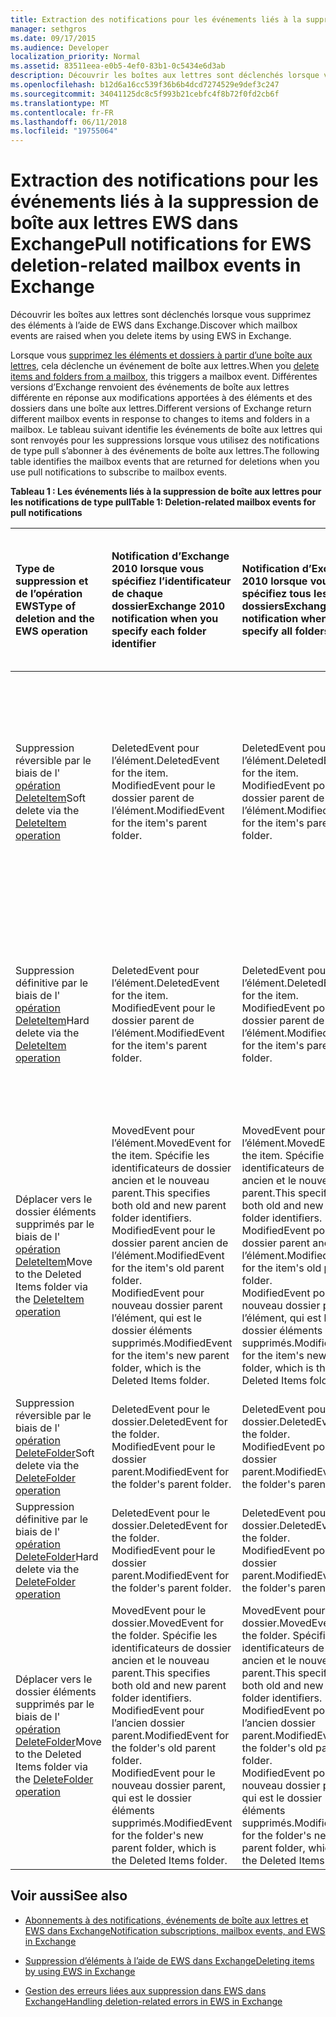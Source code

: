 ```yaml
---
title: Extraction des notifications pour les événements liés à la suppression de boîte aux lettres EWS dans Exchange
manager: sethgros
ms.date: 09/17/2015
ms.audience: Developer
localization_priority: Normal
ms.assetid: 83511eea-e0b5-4ef0-83b1-0c5434e6d3ab
description: Découvrir les boîtes aux lettres sont déclenchés lorsque vous supprimez des éléments à l’aide de EWS dans Exchange.
ms.openlocfilehash: b12d6a16cc539f36b6b4dcd7274529e9def3c247
ms.sourcegitcommit: 34041125dc8c5f993b21cebfc4f8b72f0fd2cb6f
ms.translationtype: MT
ms.contentlocale: fr-FR
ms.lasthandoff: 06/11/2018
ms.locfileid: "19755064"
---
```

# <a name="pull-notifications-for-ews-deletion-related-mailbox-events-in-exchange"></a><span data-ttu-id="54061-103">Extraction des notifications pour les événements liés à la suppression de boîte aux lettres EWS dans Exchange</span><span class="sxs-lookup"><span data-stu-id="54061-103">Pull notifications for EWS deletion-related mailbox events in Exchange</span></span>

<span data-ttu-id="54061-104">Découvrir les boîtes aux lettres sont déclenchés lorsque vous supprimez des éléments à l’aide de EWS dans Exchange.</span><span class="sxs-lookup"><span data-stu-id="54061-104">Discover which mailbox events are raised when you delete items by using EWS in Exchange.</span></span>
  
<span data-ttu-id="54061-105">Lorsque vous [supprimez les éléments et dossiers à partir d’une boîte aux lettres](deleting-items-by-using-ews-in-exchange.md), cela déclenche un événement de boîte aux lettres.</span><span class="sxs-lookup"><span data-stu-id="54061-105">When you [delete items and folders from a mailbox](deleting-items-by-using-ews-in-exchange.md), this triggers a mailbox event.</span></span> <span data-ttu-id="54061-106">Différentes versions d’Exchange renvoient des événements de boîte aux lettres différente en réponse aux modifications apportées à des éléments et des dossiers dans une boîte aux lettres.</span><span class="sxs-lookup"><span data-stu-id="54061-106">Different versions of Exchange return different mailbox events in response to changes to items and folders in a mailbox.</span></span> <span data-ttu-id="54061-107">Le tableau suivant identifie les événements de boîte aux lettres qui sont renvoyés pour les suppressions lorsque vous utilisez des notifications de type pull s’abonner à des événements de boîte aux lettres.</span><span class="sxs-lookup"><span data-stu-id="54061-107">The following table identifies the mailbox events that are returned for deletions when you use pull notifications to subscribe to mailbox events.</span></span> 
  
<span data-ttu-id="54061-108">**Tableau 1 : Les événements liés à la suppression de boîte aux lettres pour les notifications de type pull**</span><span class="sxs-lookup"><span data-stu-id="54061-108">**Table 1: Deletion-related mailbox events for pull notifications**</span></span>

|<span data-ttu-id="54061-109">**Type de suppression et de l’opération EWS**</span><span class="sxs-lookup"><span data-stu-id="54061-109">**Type of deletion and the EWS operation**</span></span>|<span data-ttu-id="54061-110">**Notification d’Exchange 2010 lorsque vous spécifiez l’identificateur de chaque dossier**</span><span class="sxs-lookup"><span data-stu-id="54061-110">**Exchange 2010 notification when you specify each folder identifier**</span></span>|<span data-ttu-id="54061-111">**Notification d’Exchange 2010 lorsque vous spécifiez tous les dossiers**</span><span class="sxs-lookup"><span data-stu-id="54061-111">**Exchange 2010 notification when you specify all folders**</span></span>|<span data-ttu-id="54061-112">**Exchange Online et Exchange 2013 notification lorsque vous spécifiez l’identificateur de chaque dossier**</span><span class="sxs-lookup"><span data-stu-id="54061-112">**Exchange Online and Exchange 2013 notification when you specify each folder identifier**</span></span>|<span data-ttu-id="54061-113">**Exchange Online et Exchange 2013 lorsque vous spécifiez tous les dossiers**</span><span class="sxs-lookup"><span data-stu-id="54061-113">**Exchange Online and Exchange 2013 when you specify all folders**</span></span>|
|:-----|:-----|:-----|:-----|:-----|
|<span data-ttu-id="54061-114">Suppression réversible par le biais de l' [opération DeleteItem](http://msdn.microsoft.com/library/3e26c416-fa12-476e-bfd2-5c1f4bb7b348%28Office.15%29.aspx)</span><span class="sxs-lookup"><span data-stu-id="54061-114">Soft delete via the [DeleteItem operation](http://msdn.microsoft.com/library/3e26c416-fa12-476e-bfd2-5c1f4bb7b348%28Office.15%29.aspx)</span></span> <br/> |<span data-ttu-id="54061-115">DeletedEvent pour l’élément.</span><span class="sxs-lookup"><span data-stu-id="54061-115">DeletedEvent for the item.</span></span>  <br/> <span data-ttu-id="54061-116">ModifiedEvent pour le dossier parent de l’élément.</span><span class="sxs-lookup"><span data-stu-id="54061-116">ModifiedEvent for the item's parent folder.</span></span>  <br/> |<span data-ttu-id="54061-117">DeletedEvent pour l’élément.</span><span class="sxs-lookup"><span data-stu-id="54061-117">DeletedEvent for the item.</span></span>  <br/> <span data-ttu-id="54061-118">ModifiedEvent pour le dossier parent de l’élément.</span><span class="sxs-lookup"><span data-stu-id="54061-118">ModifiedEvent for the item's parent folder.</span></span>  <br/> |<span data-ttu-id="54061-119">MovedEvent pour l’élément.</span><span class="sxs-lookup"><span data-stu-id="54061-119">MovedEvent for the item.</span></span> <span data-ttu-id="54061-120">Spécifie les deux les identificateurs de dossier ancien et le nouveau parent.</span><span class="sxs-lookup"><span data-stu-id="54061-120">This specifies both the old and new parent folder identifiers.</span></span> <span data-ttu-id="54061-121">L’élément est déplacé vers le dossier suppressions dans la benne.</span><span class="sxs-lookup"><span data-stu-id="54061-121">The item is moved to the Deletions folder in the dumpster.</span></span>  <br/> <span data-ttu-id="54061-122">ModifiedEvent pour le dossier parent de l’élément.</span><span class="sxs-lookup"><span data-stu-id="54061-122">ModifiedEvent for the item's parent folder.</span></span>  <br/> |<span data-ttu-id="54061-123">DeletedEvent pour l’élément.</span><span class="sxs-lookup"><span data-stu-id="54061-123">DeletedEvent for the item.</span></span>  <br/> <span data-ttu-id="54061-124">DeletedEvent pour l’élément à partir du dossier de recherche par défaut AllItems.</span><span class="sxs-lookup"><span data-stu-id="54061-124">DeletedEvent for the item from the AllItems default search folder.</span></span>  <br/> <span data-ttu-id="54061-125">ModifiedEvent pour le dossier parent de l’élément.</span><span class="sxs-lookup"><span data-stu-id="54061-125">ModifiedEvent for the item's parent folder.</span></span>  <br/> |
|<span data-ttu-id="54061-126">Suppression définitive par le biais de l' [opération DeleteItem](http://msdn.microsoft.com/library/3e26c416-fa12-476e-bfd2-5c1f4bb7b348%28Office.15%29.aspx)</span><span class="sxs-lookup"><span data-stu-id="54061-126">Hard delete via the [DeleteItem operation](http://msdn.microsoft.com/library/3e26c416-fa12-476e-bfd2-5c1f4bb7b348%28Office.15%29.aspx)</span></span> <br/> |<span data-ttu-id="54061-127">DeletedEvent pour l’élément.</span><span class="sxs-lookup"><span data-stu-id="54061-127">DeletedEvent for the item.</span></span>  <br/> <span data-ttu-id="54061-128">ModifiedEvent pour le dossier parent de l’élément.</span><span class="sxs-lookup"><span data-stu-id="54061-128">ModifiedEvent for the item's parent folder.</span></span>  <br/> |<span data-ttu-id="54061-129">DeletedEvent pour l’élément.</span><span class="sxs-lookup"><span data-stu-id="54061-129">DeletedEvent for the item.</span></span>  <br/> <span data-ttu-id="54061-130">ModifiedEvent pour le dossier parent de l’élément.</span><span class="sxs-lookup"><span data-stu-id="54061-130">ModifiedEvent for the item's parent folder.</span></span>  <br/> |<span data-ttu-id="54061-131">DeletedEvent pour l’élément.</span><span class="sxs-lookup"><span data-stu-id="54061-131">DeletedEvent for the item.</span></span>  <br/> <span data-ttu-id="54061-132">ModifiedEvent pour le dossier parent de l’élément.</span><span class="sxs-lookup"><span data-stu-id="54061-132">ModifiedEvent for the item's parent folder.</span></span>  <br/> |<span data-ttu-id="54061-133">DeletedEvent pour l’élément.</span><span class="sxs-lookup"><span data-stu-id="54061-133">DeletedEvent for the item.</span></span>  <br/> <span data-ttu-id="54061-134">DeletedEvent pour l’élément à partir du dossier de recherche par défaut AllItems.</span><span class="sxs-lookup"><span data-stu-id="54061-134">DeletedEvent for the item from the AllItems default search folder.</span></span>  <br/> <span data-ttu-id="54061-135">ModifiedEvent pour le dossier parent de l’élément.</span><span class="sxs-lookup"><span data-stu-id="54061-135">ModifiedEvent for the item's parent folder.</span></span>  <br/> |
|<span data-ttu-id="54061-136">Déplacer vers le dossier éléments supprimés par le biais de l' [opération DeleteItem](http://msdn.microsoft.com/library/3e26c416-fa12-476e-bfd2-5c1f4bb7b348%28Office.15%29.aspx)</span><span class="sxs-lookup"><span data-stu-id="54061-136">Move to the Deleted Items folder via the [DeleteItem operation](http://msdn.microsoft.com/library/3e26c416-fa12-476e-bfd2-5c1f4bb7b348%28Office.15%29.aspx)</span></span> <br/> |<span data-ttu-id="54061-137">MovedEvent pour l’élément.</span><span class="sxs-lookup"><span data-stu-id="54061-137">MovedEvent for the item.</span></span> <span data-ttu-id="54061-138">Spécifie les identificateurs de dossier ancien et le nouveau parent.</span><span class="sxs-lookup"><span data-stu-id="54061-138">This specifies both old and new parent folder identifiers.</span></span>  <br/> <span data-ttu-id="54061-139">ModifiedEvent pour le dossier parent ancien de l’élément.</span><span class="sxs-lookup"><span data-stu-id="54061-139">ModifiedEvent for the item's old parent folder.</span></span>  <br/> <span data-ttu-id="54061-140">ModifiedEvent pour nouveau dossier parent l’élément, qui est le dossier éléments supprimés.</span><span class="sxs-lookup"><span data-stu-id="54061-140">ModifiedEvent for the item's new parent folder, which is the Deleted Items folder.</span></span>  <br/> |<span data-ttu-id="54061-141">MovedEvent pour l’élément.</span><span class="sxs-lookup"><span data-stu-id="54061-141">MovedEvent for the item.</span></span> <span data-ttu-id="54061-142">Spécifie les identificateurs de dossier ancien et le nouveau parent.</span><span class="sxs-lookup"><span data-stu-id="54061-142">This specifies both old and new parent folder identifiers.</span></span>  <br/> <span data-ttu-id="54061-143">ModifiedEvent pour le dossier parent ancien de l’élément.</span><span class="sxs-lookup"><span data-stu-id="54061-143">ModifiedEvent for the item's old parent folder.</span></span>  <br/> <span data-ttu-id="54061-144">ModifiedEvent pour nouveau dossier parent l’élément, qui est le dossier éléments supprimés.</span><span class="sxs-lookup"><span data-stu-id="54061-144">ModifiedEvent for the item's new parent folder, which is the Deleted Items folder.</span></span>  <br/> |<span data-ttu-id="54061-145">MovedEvent pour l’élément.</span><span class="sxs-lookup"><span data-stu-id="54061-145">MovedEvent for the item.</span></span> <span data-ttu-id="54061-146">Spécifie les identificateurs de dossier ancien et le nouveau parent.</span><span class="sxs-lookup"><span data-stu-id="54061-146">This specifies both old and new parent folder identifiers.</span></span>  <br/> <span data-ttu-id="54061-147">ModifiedEvent pour le dossier parent ancien de l’élément.</span><span class="sxs-lookup"><span data-stu-id="54061-147">ModifiedEvent for the item's old parent folder.</span></span>  <br/> <span data-ttu-id="54061-148">ModifiedEvent pour nouveau dossier parent l’élément, qui est le dossier éléments supprimés.</span><span class="sxs-lookup"><span data-stu-id="54061-148">ModifiedEvent for the item's new parent folder, which is the Deleted Items folder.</span></span>  <br/> |<span data-ttu-id="54061-149">DeletedEvent à partir du dossier de recherche par défaut AllItems.</span><span class="sxs-lookup"><span data-stu-id="54061-149">DeletedEvent from the AllItems default search folder.</span></span>  <br/> <span data-ttu-id="54061-150">CreatedEvent pour un élément dans le dossier AllItems.</span><span class="sxs-lookup"><span data-stu-id="54061-150">CreatedEvent for the item in the AllItems folder.</span></span>  <br/> <span data-ttu-id="54061-151">ModifiedEvent pour le dossier parent d’origine de l’élément.</span><span class="sxs-lookup"><span data-stu-id="54061-151">ModifiedEvent for the item's original parent folder.</span></span>  <br/> <span data-ttu-id="54061-152">ModifiedEvent pour le dossier éléments supprimés.</span><span class="sxs-lookup"><span data-stu-id="54061-152">ModifiedEvent for the Deleted Items folder.</span></span>  <br/> |
|<span data-ttu-id="54061-153">Suppression réversible par le biais de l' [opération DeleteFolder](http://msdn.microsoft.com/library/b0f92682-4895-4bcf-a4a1-e4c2e8403979%28Office.15%29.aspx)</span><span class="sxs-lookup"><span data-stu-id="54061-153">Soft delete via the [DeleteFolder operation](http://msdn.microsoft.com/library/b0f92682-4895-4bcf-a4a1-e4c2e8403979%28Office.15%29.aspx)</span></span> <br/> |<span data-ttu-id="54061-154">DeletedEvent pour le dossier.</span><span class="sxs-lookup"><span data-stu-id="54061-154">DeletedEvent for the folder.</span></span>  <br/> <span data-ttu-id="54061-155">ModifiedEvent pour le dossier parent.</span><span class="sxs-lookup"><span data-stu-id="54061-155">ModifiedEvent for the folder's parent folder.</span></span>  <br/> |<span data-ttu-id="54061-156">DeletedEvent pour le dossier.</span><span class="sxs-lookup"><span data-stu-id="54061-156">DeletedEvent for the folder.</span></span>  <br/> <span data-ttu-id="54061-157">ModifiedEvent pour le dossier parent.</span><span class="sxs-lookup"><span data-stu-id="54061-157">ModifiedEvent for the folder's parent folder.</span></span>  <br/> |<span data-ttu-id="54061-158">DeletedEvent pour le dossier.</span><span class="sxs-lookup"><span data-stu-id="54061-158">DeletedEvent for the folder.</span></span>  <br/> <span data-ttu-id="54061-159">ModifiedEvent pour le dossier parent.</span><span class="sxs-lookup"><span data-stu-id="54061-159">ModifiedEvent for the folder's parent folder.</span></span>  <br/> |<span data-ttu-id="54061-160">DeletedEvent pour le dossier.</span><span class="sxs-lookup"><span data-stu-id="54061-160">DeletedEvent for the folder.</span></span>  <br/> <span data-ttu-id="54061-161">ModifiedEvent pour le dossier parent.</span><span class="sxs-lookup"><span data-stu-id="54061-161">ModifiedEvent for the folder's parent folder.</span></span>  <br/> |
|<span data-ttu-id="54061-162">Suppression définitive par le biais de l' [opération DeleteFolder](http://msdn.microsoft.com/library/b0f92682-4895-4bcf-a4a1-e4c2e8403979%28Office.15%29.aspx)</span><span class="sxs-lookup"><span data-stu-id="54061-162">Hard delete via the [DeleteFolder operation](http://msdn.microsoft.com/library/b0f92682-4895-4bcf-a4a1-e4c2e8403979%28Office.15%29.aspx)</span></span> <br/> |<span data-ttu-id="54061-163">DeletedEvent pour le dossier.</span><span class="sxs-lookup"><span data-stu-id="54061-163">DeletedEvent for the folder.</span></span>  <br/> <span data-ttu-id="54061-164">ModifiedEvent pour le dossier parent.</span><span class="sxs-lookup"><span data-stu-id="54061-164">ModifiedEvent for the folder's parent folder.</span></span>  <br/> |<span data-ttu-id="54061-165">DeletedEvent pour le dossier.</span><span class="sxs-lookup"><span data-stu-id="54061-165">DeletedEvent for the folder.</span></span>  <br/> <span data-ttu-id="54061-166">ModifiedEvent pour le dossier parent.</span><span class="sxs-lookup"><span data-stu-id="54061-166">ModifiedEvent for the folder's parent folder.</span></span>  <br/> |<span data-ttu-id="54061-167">DeletedEvent pour le dossier.</span><span class="sxs-lookup"><span data-stu-id="54061-167">DeletedEvent for the folder.</span></span>  <br/> <span data-ttu-id="54061-168">ModifiedEvent pour le dossier parent.</span><span class="sxs-lookup"><span data-stu-id="54061-168">ModifiedEvent for the folder's parent folder.</span></span>  <br/> |<span data-ttu-id="54061-169">DeletedEvent pour le dossier.</span><span class="sxs-lookup"><span data-stu-id="54061-169">DeletedEvent for the folder.</span></span>  <br/> <span data-ttu-id="54061-170">ModifiedEvent pour le dossier parent.</span><span class="sxs-lookup"><span data-stu-id="54061-170">ModifiedEvent for the folder's parent folder.</span></span>  <br/> |
|<span data-ttu-id="54061-171">Déplacer vers le dossier éléments supprimés par le biais de l' [opération DeleteFolder](http://msdn.microsoft.com/library/b0f92682-4895-4bcf-a4a1-e4c2e8403979%28Office.15%29.aspx)</span><span class="sxs-lookup"><span data-stu-id="54061-171">Move to the Deleted Items folder via the [DeleteFolder operation](http://msdn.microsoft.com/library/b0f92682-4895-4bcf-a4a1-e4c2e8403979%28Office.15%29.aspx)</span></span> <br/> |<span data-ttu-id="54061-172">MovedEvent pour le dossier.</span><span class="sxs-lookup"><span data-stu-id="54061-172">MovedEvent for the folder.</span></span> <span data-ttu-id="54061-173">Spécifie les identificateurs de dossier ancien et le nouveau parent.</span><span class="sxs-lookup"><span data-stu-id="54061-173">This specifies both old and new parent folder identifiers.</span></span>  <br/> <span data-ttu-id="54061-174">ModifiedEvent pour l’ancien dossier parent.</span><span class="sxs-lookup"><span data-stu-id="54061-174">ModifiedEvent for the folder's old parent folder.</span></span>  <br/> <span data-ttu-id="54061-175">ModifiedEvent pour le nouveau dossier parent, qui est le dossier éléments supprimés.</span><span class="sxs-lookup"><span data-stu-id="54061-175">ModifiedEvent for the folder's new parent folder, which is the Deleted Items folder.</span></span>  <br/> |<span data-ttu-id="54061-176">MovedEvent pour le dossier.</span><span class="sxs-lookup"><span data-stu-id="54061-176">MovedEvent for the folder.</span></span> <span data-ttu-id="54061-177">Spécifie les identificateurs de dossier ancien et le nouveau parent.</span><span class="sxs-lookup"><span data-stu-id="54061-177">This specifies both old and new parent folder identifiers.</span></span>  <br/> <span data-ttu-id="54061-178">ModifiedEvent pour l’ancien dossier parent.</span><span class="sxs-lookup"><span data-stu-id="54061-178">ModifiedEvent for the folder's old parent folder.</span></span>  <br/> <span data-ttu-id="54061-179">ModifiedEvent pour le nouveau dossier parent, qui est le dossier éléments supprimés.</span><span class="sxs-lookup"><span data-stu-id="54061-179">ModifiedEvent for the folder's new parent folder, which is the Deleted Items folder.</span></span>  <br/> |<span data-ttu-id="54061-180">MovedEvent pour le dossier.</span><span class="sxs-lookup"><span data-stu-id="54061-180">MovedEvent for the folder.</span></span> <span data-ttu-id="54061-181">Spécifie les identificateurs de dossier ancien et le nouveau parent.</span><span class="sxs-lookup"><span data-stu-id="54061-181">This specifies both old and new parent folder identifiers.</span></span>  <br/> <span data-ttu-id="54061-182">ModifiedEvent pour l’ancien dossier parent.</span><span class="sxs-lookup"><span data-stu-id="54061-182">ModifiedEvent for the folder's old parent folder.</span></span>  <br/> <span data-ttu-id="54061-183">ModifiedEvent pour le nouveau dossier parent, qui est le dossier éléments supprimés.</span><span class="sxs-lookup"><span data-stu-id="54061-183">ModifiedEvent for the folder's new parent folder, which is the Deleted Items folder.</span></span>  <br/> |<span data-ttu-id="54061-184">ModifiedEvent pour l’ancien dossier parent.</span><span class="sxs-lookup"><span data-stu-id="54061-184">ModifiedEvent for the folder's old parent folder.</span></span>  <br/> <span data-ttu-id="54061-185">ModifiedEvent pour le nouveau dossier parent qui est le dossier éléments supprimés.</span><span class="sxs-lookup"><span data-stu-id="54061-185">ModifiedEvent for the folder's new parent folder which is the Deleted Items folder.</span></span>  <br/> |
   
## <a name="see-also"></a><span data-ttu-id="54061-186">Voir aussi</span><span class="sxs-lookup"><span data-stu-id="54061-186">See also</span></span>


- [<span data-ttu-id="54061-187">Abonnements à des notifications, événements de boîte aux lettres et EWS dans Exchange</span><span class="sxs-lookup"><span data-stu-id="54061-187">Notification subscriptions, mailbox events, and EWS in Exchange</span></span>](notification-subscriptions-mailbox-events-and-ews-in-exchange.md)
    
- [<span data-ttu-id="54061-188">Suppression d’éléments à l’aide de EWS dans Exchange</span><span class="sxs-lookup"><span data-stu-id="54061-188">Deleting items by using EWS in Exchange</span></span>](deleting-items-by-using-ews-in-exchange.md)
    
- [<span data-ttu-id="54061-189">Gestion des erreurs liées aux suppression dans EWS dans Exchange</span><span class="sxs-lookup"><span data-stu-id="54061-189">Handling deletion-related errors in EWS in Exchange</span></span>](handling-deletion-related-errors-in-ews-in-exchange.md)
    


